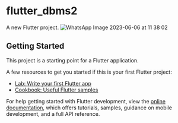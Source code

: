 # flutter_dbms2

A new Flutter project.
![WhatsApp Image 2023-06-06 at 11 38 02](https://github.com/UMESH-042/UdyogTrackr/assets/98551372/269b90ce-2efd-4847-9b82-0d92dd79030f)


## Getting Started

This project is a starting point for a Flutter application.

A few resources to get you started if this is your first Flutter project:

- [Lab: Write your first Flutter app](https://docs.flutter.dev/get-started/codelab)
- [Cookbook: Useful Flutter samples](https://docs.flutter.dev/cookbook)

For help getting started with Flutter development, view the
[online documentation](https://docs.flutter.dev/), which offers tutorials,
samples, guidance on mobile development, and a full API reference.
